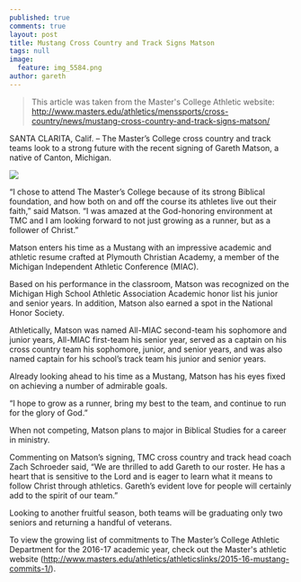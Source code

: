 ```yaml
---
published: true
comments: true
layout: post
title: Mustang Cross Country and Track Signs Matson
tags: null
image:
  feature: img_5584.png
author: gareth
---
```

> This article was taken from the Master's College Athletic website: <http://www.masters.edu/athletics/menssports/cross-country/news/mustang-cross-country-and-track-signs-matson/>

SANTA CLARITA, Calif. – The Master’s College cross country and track teams look to a strong future with the recent signing of Gareth Matson, a native of Canton, Michigan. 

![]({{site.baseurl}}/images/img_5584.png)

“I chose to attend The Master’s College because of its strong Biblical foundation, and how both on and off the course its athletes live out their faith,” said Matson. “I was amazed at the God-honoring environment at TMC and I am looking forward to not just growing as a runner, but as a follower of Christ.”

Matson enters his time as a Mustang with an impressive academic and athletic resume crafted at Plymouth Christian Academy, a member of the Michigan Independent Athletic Conference (MIAC).

Based on his performance in the classroom, Matson was recognized on the Michigan High School Athletic Association Academic honor list his junior and senior years. In addition, Matson also earned a spot in the National Honor Society.

Athletically, Matson was named All-MIAC second-team his sophomore and junior years, All-MIAC first-team his senior year, served as a captain on his cross country team his sophomore, junior, and senior years, and was also named captain for his school’s track team his junior and senior years.

Already looking ahead to his time as a Mustang, Matson has his eyes fixed on achieving a number of admirable goals.

“I hope to grow as a runner, bring my best to the team, and continue to run for the glory of God.”

When not competing, Matson plans to major in Biblical Studies for a career in ministry.

Commenting on Matson’s signing, TMC cross country and track head coach Zach Schroeder said, “We are thrilled to add Gareth to our roster.  He has a heart that is sensitive to the Lord and is eager to learn what it means to follow Christ through athletics. Gareth’s evident love for people will certainly add to the spirit of our team.”

Looking to another fruitful season, both teams will be graduating only two seniors and returning a handful of veterans.

To view the growing list of commitments to The Master’s College Athletic Department for the 2016-17 academic year, check out the Master's athletic website (<http://www.masters.edu/athletics/athleticslinks/2015-16-mustang-commits-1/>).
